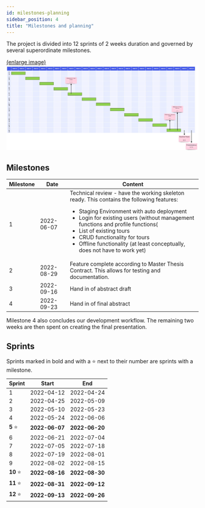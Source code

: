 ```yaml
---
id: milestones-planning
sidebar_position: 4
title: "Milestones and planning"
---
```


The project is divided into 12 sprints of 2 weeks duration and governed by several superordinate milestones.

[(enlarge image)](/img/general/GANTT.jpg)
![Example banner](/img/general/GANTT.jpg)

## Milestones

| Milestone | Date       | Content                                                                                                                                                                                                                                                                                                                                                                                         |
|-----------|------------|-------------------------------------------------------------------------------------------------------------------------------------------------------------------------------------------------------------------------------------------------------------------------------------------------------------------------------------------------------------------------------------------------|
| 1         | 2022-06-07 | Technical review - have the working skeleton ready. This contains the following features: <ul><li>Staging Environment with auto deployment</li><li>Login for existing users (without management functions and profile functions(</li><li>List of existing tours</li><li>CRUD functionality for tours</li><li>Offline functionality (at least conceptually, does not have to work yet)</li></ul> |
| 2         | 2022-08-29 | Feature complete according to Master Thesis Contract. This allows for testing and documentation.                                                                                                                                                                                                                                                                                                |
| 3         | 2022-09-16 | Hand in of abstract draft                                                                                                                                                                                                                                                                                                                                                                       |
| 4         | 2022-09-23 | Hand in of final abstract                                                                                                                                                                                                                                                                                                                                                                       |

Milestone 4 also concludes our development workflow. The remaining two weeks are then spent on creating the final
presentation.

## Sprints

Sprints marked in bold and with a ⭐ next to their number are sprints with a milestone.

| Sprint    | Start          | End            |
|-----------|----------------|----------------|
| 1         | 2022-04-12     | 2022-04-24     |
| 2         | 2022-04-25     | 2022-05-09     |
| 3         | 2022-05-10     | 2022-05-23     |
| 4         | 2022-05-24     | 2022-06-06     |
| **5** ⭐   | **2022-06-07** | **2022-06-20** |
| 6         | 2022-06-21     | 2022-07-04     |
| 7         | 2022-07-05     | 2022-07-18     |
| 8         | 2022-07-19     | 2022-08-01     |
| 9         | 2022-08-02     | 2022-08-15     |
| **10** ⭐  | **2022-08-16** | **2022-08-30** |
| **11** ⭐  | **2022-08-31** | **2022-09-12** |
| **12** ⭐  | **2022-09-13** | **2022-09-26** |